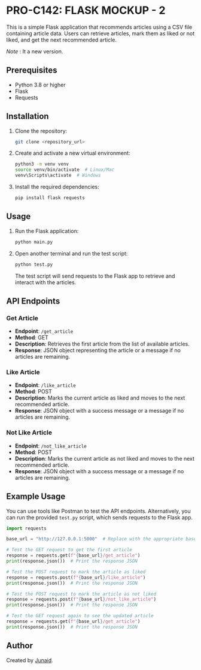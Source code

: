 # PRO-C142: FLASK MOCKUP - 2

This is a simple Flask application that recommends articles using a CSV file containing article data. Users can retrieve articles, mark them as liked or not liked, and get the next recommended article.

_Note_ : It a new version.

## Prerequisites

- Python 3.8 or higher
- Flask
- Requests

## Installation

1. Clone the repository:

   ```bash
   git clone <repository_url>
   ```

2. Create and activate a new virtual environment:

   ```bash
   python3 -m venv venv
   source venv/bin/activate  # Linux/Mac
   venv\Scripts\activate  # Windows
   ```

3. Install the required dependencies:

   ```bash
   pip install flask requests
   ```

## Usage

1. Run the Flask application:

   ```bash
   python main.py
   ```

2. Open another terminal and run the test script:

   ```bash
   python test.py
   ```

   The test script will send requests to the Flask app to retrieve and interact with the articles.

## API Endpoints

### Get Article

- **Endpoint**: `/get_article`
- **Method**: GET
- **Description**: Retrieves the first article from the list of available articles.
- **Response**: JSON object representing the article or a message if no articles are remaining.

### Like Article

- **Endpoint**: `/like_article`
- **Method**: POST
- **Description**: Marks the current article as liked and moves to the next recommended article.
- **Response**: JSON object with a success message or a message if no articles are remaining.

### Not Like Article

- **Endpoint**: `/not_like_article`
- **Method**: POST
- **Description**: Marks the current article as not liked and moves to the next recommended article.
- **Response**: JSON object with a success message or a message if no articles are remaining.

## Example Usage

You can use tools like Postman to test the API endpoints. Alternatively, you can run the provided `test.py` script, which sends requests to the Flask app.

```python
import requests

base_url = "http://127.0.0.1:5000"  # Replace with the appropriate base URL of your Flask app

# Test the GET request to get the first article
response = requests.get(f"{base_url}/get_article")
print(response.json())  # Print the response JSON

# Test the POST request to mark the article as liked
response = requests.post(f"{base_url}/like_article")
print(response.json())  # Print the response JSON

# Test the POST request to mark the article as not liked
response = requests.post(f"{base_url}/not_like_article")
print(response.json())  # Print the response JSON

# Test the GET request again to see the updated article
response = requests.get(f"{base_url}/get_article")
print(response.json())  # Print the response JSON
```

## Author

Created by [Junaid](https://abujuni.dev).